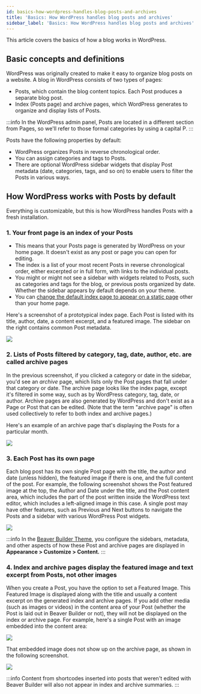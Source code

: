 ```yaml
---
id: basics-how-wordpress-handles-blog-posts-and-archives
title: 'Basics: How WordPress handles blog posts and archives'
sidebar_label: 'Basics: How WordPress handles blog posts and archives'
---
```


This article covers the basics of how a blog works in WordPress.

## Basic concepts and definitions

WordPress was originally created to make it easy to organize blog posts on a
website. A blog in WordPress consists of two types of pages:

* Posts, which contain the blog content topics. Each Post produces a separate blog post.
* Index (Posts page) and archive pages, which WordPress generates to organize and display lists of Posts.

:::info
In the WordPress admin panel, Posts are located in a different
section from Pages, so we'll refer to those formal categories by using a
capital P.
:::

Posts have the following properties by default:

* WordPress organizes Posts in reverse chronological order.
* You can assign categories and tags to Posts.
* There are optional WordPress sidebar widgets that display Post metadata (date, categories, tags, and so on) to enable users to filter the Posts in various ways.

## How WordPress works with Posts by default

Everything is customizable, but this is how WordPress handles Posts with a
fresh installation.

### 1. Your front page is an index of your Posts

* This means that your Posts page is generated by WordPress on your home page. It doesn't exist as any post or page you can open for editing.
* The index is a list of your most recent Posts in reverse chronological order, either excerpted or in full form, with links to the individual posts.
* You might or might not see a sidebar with widgets related to Posts, such as categories and tags for the blog, or previous posts organized by date. Whether the sidebar appears by default depends on your theme.
* You can [change the default index page to appear on a static page](/bb-theme/defaults-for-layouts-content/blog-settings/configure-how-wordpress-handles-your-blog) other than your home page.

Here's a screenshot of a prototypical index page. Each Post is listed with its
title, author, date, a content excerpt, and a featured image. The sidebar on
the right contains common Post metadata.

![](/img/post-layouts-wordpress-handles-posts-1.png)

### 2. Lists of Posts filtered by category, tag, date, author, etc. are called **archive** pages

In the previous screenshot, if you clicked a category or date in the sidebar,
you'd see an *archive* page, which lists only the Post pages that fall under
that category or date. The archive page looks like the index page, except it's
filtered in some way, such as by WordPress category, tag, date, or author.
Archive pages are also generated by WordPress and don't exist as a Page or
Post that can be edited. (Note that the term "archive page" is often used
collectively to refer to both index and archive pages.)

Here's an example of an archive page that's displaying the Posts for a
particular month.

![](/img/post-layouts-wordpress-handles-posts-2.png)

### 3. Each Post has its own page

Each blog post has its own single Post page with the title, the author and
date (unless hidden), the featured image if there is one, and the full content
of the post. For example, the following screenshot shows the Post featured
image at the top, the Author and Date under the title, and the Post content
area, which includes the part of the post written inside the WordPress text
editor, which includes a left-aligned image in this case. A single post may
have other features, such as Previous and Next buttons to navigate the Posts
and a sidebar with various WordPress Post widgets.

![](/img/post-layouts-wordpress-handles-posts-3.png)

:::info
In the [Beaver Builder Theme](https://www.wpbeaverbuilder.com/wordpress-framework-theme/), you configure the sidebars, metadata, and other aspects of how these Post and archive pages are displayed in **Appearance >
Customize > Content.**
:::

### 4. Index and archive pages display the featured image and text excerpt from Posts, not other images

When you create a Post, you have the option to set a Featured Image. This
Featured Image is displayed along with the title and usually a content excerpt
on the generated index and archive pages. If you add other media (such as
images or videos) in the content area of your Post (whether the Post is laid
out in Beaver Builder or not), they will not be displayed on the index or
archive page. For example, here's a single Post with an image embedded into
the content area:

![](/img/post-layouts-wordpress-handles-posts-4.png)

That embedded image does not show up on the archive page, as shown in the
following screenshot.

![](/img/post-layouts-wordpress-handles-posts-5.png)

:::info
Content from shortcodes inserted into posts that weren't edited
with Beaver Builder will also not appear in index and archive summaries.
:::
